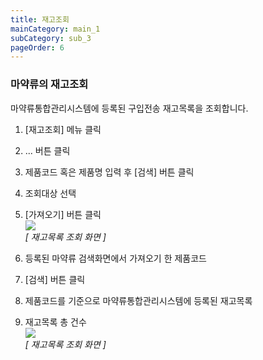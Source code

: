 ```yaml
---
title: 재고조회
mainCategory: main_1
subCategory: sub_3
pageOrder: 6
---
```


### 마약류의 재고조회 

마약류통합관리시스템에 등록된 구입전송 재고목록을 조회합니다.
1. [재고조회] 메뉴 클릭
2. ... 버튼 클릭
3. 제품코드 혹은 제품명 입력 후 [검색] 버튼 클릭
4. 조회대상 선택
5. [가져오기] 버튼 클릭  
[![]({{site.url}}/images/docs/doc_1/post_9-1.png)]({{site.url}}/images/docs/doc_1/post_9-1.png)  
*[ 재고목록 조회 화면 ]*  

6. 등록된 마약류 검색화면에서 가져오기 한 제품코드
7. [검색] 버튼 클릭
8. 제품코드를 기준으로 마약류통합관리시스템에 등록된 재고목록
9. 재고목록 총 건수  
[![]({{site.url}}/images/docs/doc_1/post_9-2.png)]({{site.url}}/images/docs/doc_1/post_9-2.png)  
*[ 재고목록 조회 화면 ]*
